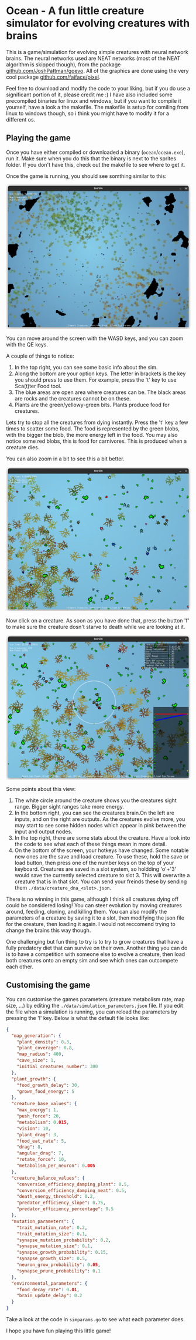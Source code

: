 # Ocean - A fun little creature simulator for evolving creatures with brains
This is a game/simulation for evolving simple creatures with neural network brains. The neural networks used are NEAT networks (most of the NEAT algorithm is skipped though), from the package [github.com/JoshPattman/goevo](http://github.com/JoshPattman/goevo). All of the graphics are done using the very cool package [github.com/faiface/pixel](http://github.com/faiface/pixel).

Feel free to download and modify the code to your liking, but if you do use a significant portion of it, please credit me :) I have also included some precompiled binaries for linux and windows, but if you want to compile it yourself, have a look a the makefile. The makefile is setup for comiling from linux to windows though, so i think you might have to modify it for a different os.

## Playing the game
Once you have either compiled or downloaded a binary (`ocean`/`ocean.exe`), run it. Make sure when you do this that the binary is next to the sprites folder. If you don't have this, check out the makefile to see where to get it.

Once the game is running, you should see somthing similar to this:

![sim1](./README_assets/sim1.png)

You can move around the screen with the WASD keys, and you can zoom with the QE keys.

A couple of things to notice:

1) In the top right, you can see some basic info about the sim.
2) Along the bottom are your option keys. The letter in brackets is the key you should press to use them. For example, press the 't' key to use Sca(t)ter Food tool.
3) The blue areas are open area where creatures can be. The black areas are rocks and the creatures cannot be on these.
4) Plants are the green/yellowy-green bits. Plants produce food for creatures.

Lets try to stop all the creatures from dying instantly. Press the 't' key a few times to scatter some food. The food is represented by the green blobs, with the bigger the blob, the more energy left in the food. You may also notice some red blobs, this is food for carnivores. This is produced when a creature dies.

You can also zoom in a bit to see this a bit better.

![sim2](./README_assets/sim2.png)

Now click on a creature. As soon as you have done that, press the button 'f' to make sure the creature dosn't starve to death while we are looking at it.

![sim3](./README_assets/sim3.png)

Some points about this view:
1) The white circle around the creature shows you the creatures sight range. Bigger sight ranges take more energy.
2) In the bottom right, you can see the creatures brain.On the left are inputs, and on the right are outputs. As the creatures evolve more, you may start to see some hidden nodes which appear in pink between the input and output nodes.
3) In the top right, there are some stats about the creature. Have a look into the code to see what each of these things mean in more detail.
4) On the bottom of the screen, your hotkeys have changed. Some notable new ones are the save and load creature. To use these, hold the save or load button, then press one of the number keys on the top of your keyboard. Creatures are saved in a slot system, so holdding 'o'+'3' would save the currently selected creature to slot 3. This will overwrite a creature that is in that slot. You can send your freinds these by sending them `./data/creature_dna_<slot>.json`.

There is no winning in this game, although I think all creatures dying off could be considered losing! You can steer evolution by moving creatures around, feeding, cloning, and killing them. You can also modify the parameters of a creature by saving it to a slot, then modifying the json file for the creature, then loading it again. I would not reccomend trying to change the brains this way though.

One challenging but fun thing to try is to try to grow creatures that have a fully predatory diet that can survive on their own. Another thing you can do is to have a competition with someone else to evolve a creature, then load both creatures onto an empty sim and see which ones can outcompete each other.

## Customising the game
You can customise the games parameters (creature metabolism rate, map size, ...) by editing the `./data/simulation_parameters.json` file. If you edit the file when a simulation is running, you can reload the parameters by pressing the 'l' key. Below is what the default file looks like:

```json
{
  "map_generation": {
    "plant_density": 0.3,
    "plant_coverage": 0.8,
    "map_radius": 400,
    "cave_size": 1,
    "initial_creatures_number": 300
  },
  "plant_growth": {
    "food_growth_delay": 30,
    "grown_food_energy": 5
  },
  "creature_base_values": {
    "max_energy": 1,
    "push_force": 20,
    "metabolism": 0.015,
    "vision": 10,
    "plant_drag": 3,
    "food_eat_rate": 5,
    "drag": 8,
    "angular_drag": 7,
    "rotate_force": 10,
    "metabolism_per_neuron": 0.005
  },
  "creature_balance_values": {
    "conversion_efficiency_damping_plant": 0.5,
    "conversion_efficiency_damping_meat": 0.5,
    "death_energy_threshold": 0.2,
    "predator_efficiency_slope": 0.75,
    "predator_efficiency_percentage": 0.5
  },
  "mutation_parameters": {
    "trait_mutation_rate": 0.2,
    "trait_mutation_size": 0.1,
    "synapse_mutation_probability": 0.2,
    "synapse_mutation_size": 0.1,
    "synapse_growth_probability": 0.15,
    "synapse_growth_size": 0.5,
    "neuron_grow_probability": 0.05,
    "synapse_prune_probability": 0.1
  },
  "environmental_parameters": {
    "food_decay_rate": 0.01,
    "brain_update_delay": 0.2
  }
}
```

Take a look at the code in `simparams.go` to see what each parameter does.

I hope you have fun playing this little game!